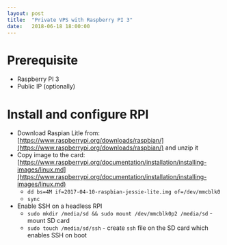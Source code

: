```yaml
---
layout: post
title:  "Private VPS with Raspberry PI 3"
date:   2018-06-18 18:00:00
---
```


# Prerequisite

- Raspberry PI 3
- Public IP (optionally)

# Install and configure RPI

* Download Raspian Litle from: [https://www.raspberrypi.org/downloads/raspbian/](https://www.raspberrypi.org/downloads/raspbian/) and unzip it
* Copy image to the card: [https://www.raspberrypi.org/documentation/installation/installing-images/linux.md](https://www.raspberrypi.org/documentation/installation/installing-images/linux.md)
  * `dd bs=4M if=2017-04-10-raspbian-jessie-lite.img of=/dev/mmcblk0`
  * `sync`
* Enable SSH on a headless RPI
  * `sudo mkdir /media/sd && sudo mount /dev/mmcblk0p2 /media/sd` - mount SD card
  * `sudo touch /media/sd/ssh` - create `ssh` file on the SD card which enables SSH on boot  
